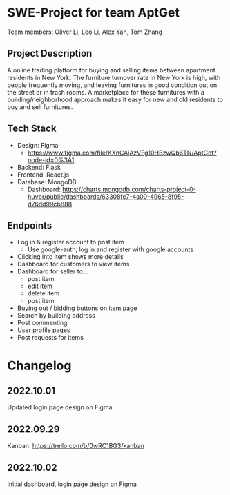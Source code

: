 # SWE-Project for team AptGet
Team members: Oliver Li, Leo Li, Alex Yan, Tom Zhang

## Project Description
A online trading platform for buying and selling items between apartment residents in New York. The furniture turnover rate in New York is high, with people frequently moving, and leaving furnitures in good condition out on the street or in trash rooms. A marketplace for these furnitures with a building/neighborhood approach makes it easy for new and old residents to buy and sell furnitures.

## Tech Stack
- Design: Figma
   - https://www.figma.com/file/KXnCAjAzVFg10HBzwQb6TN/AptGet?node-id=0%3A1
- Backend: Flask
- Frontend: React.js
- Database: MongoDB
   - Dashboard: https://charts.mongodb.com/charts-project-0-huvbr/public/dashboards/63308fe7-4a00-4965-8f95-d76dd99cb888

## Endpoints
- Log in & register account to post item
   - Use google-auth, log in and register with google accounts
- Clicking into item shows more details
- Dashboard for customers to view items
- Dashboard for seller to...
   - post item
   - edit item
   - delete item
   - post item
- Buying out / bidding buttons on item page
- Search by building address
- Post commenting
- User profile pages
- Post requests for items

# Changelog
## 2022.10.01
Updated login page design on Figma
## 2022.09.29
Kanban: https://trello.com/b/0wRC1BG3/kanban

## 2022.10.02
Initial dashboard, login page design on Figma
